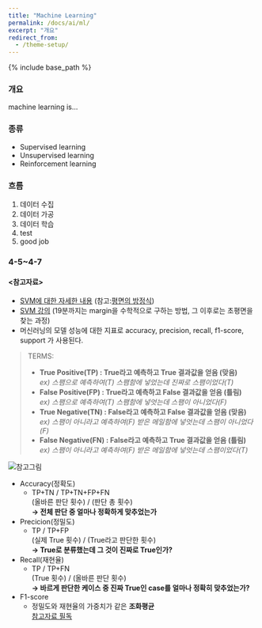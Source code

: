 ```yaml
---
title: "Machine Learning"
permalink: /docs/ai/ml/
excerpt: "개요"
redirect_from:
  - /theme-setup/
---
```


{% include base_path %}

### 개요
machine learning is...

### 종류
- Supervised learning
- Unsupervised learning
- Reinforcement learning

### 흐름
1. 데이터 수집
1. 데이터 가공
1. 데이터 학습
1. test
1. good job

### 4-5~4-7
#### <참고자료>
* [SVM에 대한 자세한 내용](https://ko.wikipedia.org/wiki/%EC%84%9C%ED%8F%AC%ED%8A%B8_%EB%B2%A1%ED%84%B0_%EB%A8%B8%EC%8B%A0) (참고:[평면의 방정식](http://showmiso.tistory.com/62))
* [SVM 강의](https://www.youtube.com/watch?v=_PwhiWxHK8o) (19분까지는 margin을 수학적으로 구하는 방법, 그 이후로는 초평면을 찾는 과정)
* 머신러닝의 모델 성능에 대한 지표로 accuracy, precision, recall, f1-score, support 가 사용된다.  

>TERMS:
>  * **True Positive(TP) : True라고 예측하고 True 결과값을 얻음 (맞음)**  
>    *ex) 스팸으로 예측하여(T) 스팸함에 넣었는데 진짜로 스팸이었다(T)*  
>  * **False Positive(FP) : True라고 예측하고 False 결과값을 얻음 (틀림)**  
>    *ex) 스팸으로 예측하여(T) 스팸함에 넣엇는데 스팸이 아니었다(F)*  
>  * **True Negative(TN) : False라고 예측하고 False 결과값을 얻음 (맞음)**  
>    *ex) 스팸이 아니라고 예측하여(F) 받은 메일함에 넣엇는데 스팸이 아니었다(F)*  
>  * **False Negative(FN) : False라고 예측하고 True 결과값을 얻음 (틀림)**  
>    *ex) 스팸이 아니라고 예측하여(F) 받은 메일함에 넣엇는데 스팸이었다(T)*  

![참고그림](https://charsyam.files.wordpress.com/2017/04/table.png?w=776)

* Accuracy(정확도)  
  - TP+TN / TP+TN+FP+FN  
  (올바른 판단 횟수) / (판단 총 횟수)  
  **→ 전체 판단 중 얼마나 정확하게 맞추었는가**  
* Precicion(정밀도)  
  - TP / TP+FP  
  (실제 True 횟수) / (True라고 판단한 횟수)  
  **→ True로 분류했는데 그 것이 진짜로 True인가?**  
* Recall(재현율)  
  - TP / TP+FN  
  (True 횟수) / (올바른 판단 횟수)  
  **→ 바르게 판단한 케이스 중 진짜 True인 case를 얼마나 정확히 맞추었는가?**  
* F1-score  
  - 정밀도와 재현율의 가중치가 같은 **조화평균**  
  [참고자료 필독](http://blog.acronym.co.kr/557)  
